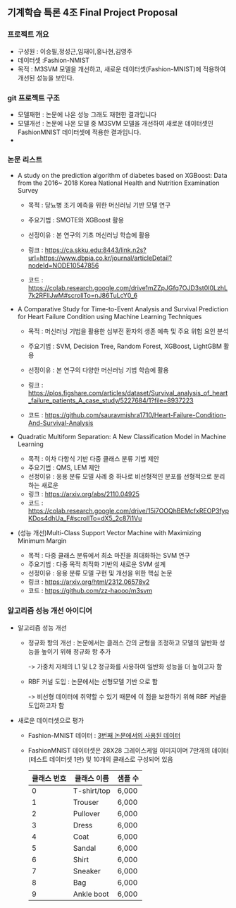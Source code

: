 ## 기계학습 특론 4조 Final Project Proposal

### 프로젝트 개요
 - 구성원 : 이승필,정성근,임재이,홍나현,김영주
 - 데이터셋 :Fashion-NMIST
 - 목적 : M3SVM 모델을 개선하고, 새로운 데이터셋(Fashion-MNIST)에 적용하여 개선된 성능을 보인다.

### git 프로젝트 구조
 - 모델재현 : 논문에 나온 성능 그래도 재현한 결과입니다
 - 모델개선 : 논문에 나온 모델 중 M3SVM 모델을 개선하여 새로운 데이터셋인 FashionMNIST 데이터셋에 적용한 결과입니다.
 - 

### 논문 리스트
 - A study on the prediction algorithm of diabetes based on XGBoost: 
 Data from the 2016~ 2018 Korea National Health and Nutrition Examination Survey
    - 목적 : 당뇨병 조기 예측을 위한 머신러닝 기반 모델 연구
    - 주요기법 : SMOTE와 XGBoost 활용
    - 선정이유 : 본 연구의 기초 머신러닝 학습에 활용
    - 링크 : https://ca.skku.edu:8443/link.n2s?url=https://www.dbpia.co.kr/journal/articleDetail?nodeId=NODE10547856
    
    - 코드 : https://colab.research.google.com/drive1mZZpJGfq7OJD3st0I0LzhL7k2RFlIJwM#scrollTo=nJ86TuLcY0_6

 - A Comparative Study for Time-to-Event Analysis and Survival Prediction for Heart Failure Condition using Machine Learning Techniques
    - 목적 : 머신러닝 기법을 활용한 심부전 환자의 생존 예측 및 주요 위험 요인 분석
    - 주요기법 : SVM, Decision Tree, Random Forest, XGBoost, LightGBM  활용
    - 선정이유 : 본 연구의 다양한 머신러닝 기법 학습에 활용
    - 링크 : https://plos.figshare.com/articles/dataset/Survival_analysis_of_heart_failure_patients_A_case_study/5227684/1?file=8937223
    
    - 코드 : https://github.com/sauravmishra1710/Heart-Failure-Condition-And-Survival-Analysis

 - Quadratic Multiform Separation: A New Classification Model in Machine Learning
    - 목적 : 이차 다항식 기반 다중 클래스 분류 기법 제안
    - 주요기법 : QMS, LEM  제안 
    - 선정이유 : 응용 분류 모델 사례 중 하나로 비선형적인 분포를 선형적으로 분리하는 새로운  
    - 링크 : https://arxiv.org/abs/2110.04925
    - 코드 : https://colab.research.google.com/drive/15i7OOQhBEMcfxREOP3fypKDos4dhUa_F#scrollTo=dX5_2c87i1Vu
    
  - (성능 개선)Multi-Class Support Vector Machine with Maximizing Minimum Margin
    - 목적 : 다중 클래스 분류에서 최소 마진을 최대화하는 SVM 연구
    - 주요기법 : 다중 목적 최적화 기반의 새로운 SVM 설계
    - 선정이유 : 응용 분류 모델 구현 및 개선을 위한 핵심 논문
    - 링크 : https://arxiv.org/html/2312.06578v2
    - 코드 : https://github.com/zz-haooo/m3svm
### 알고리즘 성능 개선 아이디어 
 - 알고리즘 성능 개선
    - 정규화 항의 개선 : 논문에서는 클래스 간의 균형을 조정하고 모델의 일반화 성능을 높이기 위해 정규화 항 추가
        
        -> 가중치 자체의 L1 및 L2 정규화를 사용하여 일반화 성능을 더 높이고자 함
    - RBF 커널 도입 : 논문에서는 선형모델 기반 으로 함
        
        -> 비선형 데이터에 취약할 수 있기 때문에 이 점을 보완하기 위해 RBF 커널을 도입하고자 함

 - 새로운 데이터셋으로 평가
    - Fashion-MNIST 데이터 : [3번째 논문에서의 사용된 데이터](https://paperswithcode.com/sota/image-classification-on-fashion-mnist?metric=Accuracy)
    - FashionMNIST 데이터셋은 28X28 그레이스케일 이미지이며 7만개의 데이터(테스트 데이터셋 1만) 및 10개의 클래스로 구성되어 있음 

        | 클래스 번호 | 클래스 이름        | 샘플 수 |
        |-------------|--------------------|---------|
        | 0           | T-shirt/top       | 6,000   |
        | 1           | Trouser           | 6,000   |
        | 2           | Pullover          | 6,000   |
        | 3           | Dress             | 6,000   |
        | 4           | Coat              | 6,000   |
        | 5           | Sandal            | 6,000   |
        | 6           | Shirt             | 6,000   |
        | 7           | Sneaker           | 6,000   |
        | 8           | Bag               | 6,000   |
        | 9           | Ankle boot        | 6,000   |

